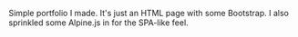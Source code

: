 Simple portfolio I made. It's just an HTML page with some Bootstrap. I also sprinkled some Alpine.js in for the SPA-like feel.
